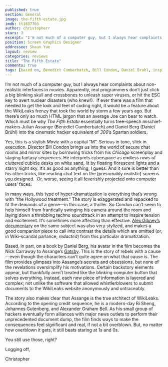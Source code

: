 ```yaml
---
published: true
section: General
image: the-fifth-estate.jpg
imdb: tt1837703
author: christopherr 
stars: 3
excerpt: "I'm not much of a computer guy, but I always hear complaints about non-realistic interfaces in movies."
position: Screen Graphics Designer
addressee: Shaun Yue
layout: review
categories: reviews
title: "The Fifth Estate"
comments: true
tags: [based on, Benedict Cumberbatch, Bill Condon, Daniel Bruhl, inspired by, Julian assange, the fifth estate, thriller, true events, true story, Uncategorized, wikileaks]
---
```

<p>I&rsquo;m not much of a computer guy, but I always hear complaints about non-realistic interfaces in movies. Apparently, real programmers don&rsquo;t just click a big blinking skull and crossbones to unleash super viruses, or hit the ESC key to avert nuclear disasters (who knew!).&nbsp; If ever there was a film that needed to get the look and feel of coding right, it would be a feature about the WikiLeaks frenzy that took the world by storm a few years ago. But there&rsquo;s only so much HTML jargon that an average Joe can bear to watch. Which must be why <em>The Fifth Estate</em> essentially turns free-speech mischief-makers Julian Assange (Benedict Cumberbatch) and Daniel Berg (Daniel Br&uuml;hl) into the cinematic hacker equivalent of <em>300</em>&rsquo;s Spartan soldiers.</p>
<p>Yes, this is a stylish <em>Movie</em> with a capital &ldquo;M&rdquo;. Serious in tone, slick in execution. Director Bill Condon brings us into the world of secure chat rooms and mirror sites by borrowing tricks from his <em>Chicago</em> screenplay and staging fantasy sequences. He interprets cyberspace as endless rows of cluttered cubicle desks on white sand, lit by floating florescent lights and a starry night sky. It&rsquo;s as good as anything, I guess. And it sure is better than his other tricks, like reading chat text on the (presumably realistic) screens you designed. &nbsp;Or, worse, seeing it all feverishly projected onto computer users&rsquo; faces.</p>
<p>In many ways, this type of hyper-dramatization is everything that&rsquo;s wrong with &ldquo;the Hollywood treatment.&rdquo; The story is exaggerated and repacked to fit the demands of a genre&mdash;in this case, a thriller. So Condon can&rsquo;t seem to help himself from frantically swinging his camera around the room and laying down a throbbing techno soundtrack in an attempt to inspire tension and excitement. It&rsquo;s sometimes more affecting than effective. <a href="/content/2013/6/25/we-steal-secrets-the-story-of-wikileaks.html">Alex Gibney&rsquo;s documentary</a> on the same subject was also very stylized, and makes a good companion piece to call into contrast the details which are omitted (or, in Wiki-scandal parlance, <em>redacted</em>) from this particular dramatization.</p>
<p>Based, in part, on a book by Daniel Berg, his avatar in the film becomes the Nick Carraway to Assange&rsquo;s <a href="/content/2013/5/10/the-great-gatsby.html">Gatsby</a>. This is the story of rebels with a cause&mdash;even though the characters can&rsquo;t quite agree on what that cause is. The film provides glimpses into Assange&rsquo;s secrets and obsessions, but none of the revelations oversimplify his motivations. Certain backstory elements appear, but thankfully aren&rsquo;t treated like the blinking computer button that solves everything. Instead, each new piece of information is layered and complex; not unlike the software that allowed whistlerblowers to submit documents to the WikiLeaks website anonymously and untraceably.</p>
<p>The story also makes clear that Assange is the true architect of WikiLeaks. According to the opening credit sequence, he is a modern-day Bi Sheng, Johannes Gutenberg, and Alexander Graham Bell. As his small group of hackers eventually form alliances with major news outlets to perform their unprecedented document dump, the film finds ways to make the consequences feel significant and real, if not a bit overblown. But, no matter how overblown it gets, it still beats staring at 1s and 0s.</p>
<p>You still use those, right?</p>
<p>Logging off,</p>
<p>Christopher&nbsp;</p>
